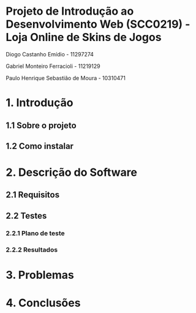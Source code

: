 # Projeto de Introdução ao Desenvolvimento Web (SCC0219) - Loja Online de Skins de Jogos

Diogo Castanho Emídio - 11297274

Gabriel Monteiro Ferracioli - 11219129

Paulo Henrique Sebastião de Moura - 10310471

# 1. Introdução

## 1.1 Sobre o projeto



## 1.2 Como instalar



# 2. Descrição do Software

## 2.1 Requisitos



## 2.2 Testes

### 2.2.1 Plano de teste



### 2.2.2 Resultados



# 3. Problemas



# 4. Conclusões


